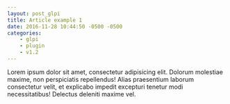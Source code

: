 ```yaml
---
layout: post_glpi
title: Article example 1
date: 2016-11-28 10:44:50 -0500 -0500
categories: 
    - glpi
    - plugin
    - v1.2
---
```

Lorem ipsum dolor sit amet, consectetur adipisicing elit. Dolorum molestiae maxime, non perspiciatis repellendus! Alias praesentium laborum consectetur velit, et explicabo impedit excepturi tenetur modi necessitatibus! Delectus deleniti maxime vel.
